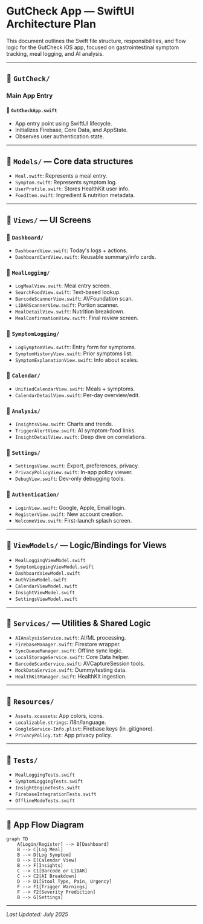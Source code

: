 
# GutCheck App — SwiftUI Architecture Plan

This document outlines the Swift file structure, responsibilities, and flow logic for the GutCheck iOS app, focused on gastrointestinal symptom tracking, meal logging, and AI analysis.

---

## 📁 `GutCheck/`
### Main App Entry
#### 🧾 `GutCheckApp.swift`
- App entry point using SwiftUI lifecycle.
- Initializes Firebase, Core Data, and AppState.
- Observes user authentication state.

---

## 📁 `Models/` — Core data structures
- `Meal.swift`: Represents a meal entry.
- `Symptom.swift`: Represents symptom log.
- `UserProfile.swift`: Stores HealthKit user info.
- `FoodItem.swift`: Ingredient & nutrition metadata.

---

## 📁 `Views/` — UI Screens

### 📂 `Dashboard/`
- `DashboardView.swift`: Today's logs + actions.
- `DashboardCardView.swift`: Reusable summary/info cards.

### 📂 `MealLogging/`
- `LogMealView.swift`: Meal entry screen.
- `SearchFoodView.swift`: Text-based lookup.
- `BarcodeScannerView.swift`: AVFoundation scan.
- `LiDARScannerView.swift`: Portion scanner.
- `MealDetailView.swift`: Nutrition breakdown.
- `MealConfirmationView.swift`: Final review screen.

### 📂 `SymptomLogging/`
- `LogSymptomView.swift`: Entry form for symptoms.
- `SymptomHistoryView.swift`: Prior symptoms list.
- `SymptomExplanationView.swift`: Info about scales.

### 📂 `Calendar/`
- `UnifiedCalendarView.swift`: Meals + symptoms.
- `CalendarDetailView.swift`: Per-day overview/edit.

### 📂 `Analysis/`
- `InsightsView.swift`: Charts and trends.
- `TriggerAlertView.swift`: AI symptom-food links.
- `InsightDetailView.swift`: Deep dive on correlations.

### 📂 `Settings/`
- `SettingsView.swift`: Export, preferences, privacy.
- `PrivacyPolicyView.swift`: In-app policy viewer.
- `DebugView.swift`: Dev-only debugging tools.

### 📂 `Authentication/`
- `LoginView.swift`: Google, Apple, Email login.
- `RegisterView.swift`: New account creation.
- `WelcomeView.swift`: First-launch splash screen.

---

## 📁 `ViewModels/` — Logic/Bindings for Views

- `MealLoggingViewModel.swift`
- `SymptomLoggingViewModel.swift`
- `DashboardViewModel.swift`
- `AuthViewModel.swift`
- `CalendarViewModel.swift`
- `InsightViewModel.swift`
- `SettingsViewModel.swift`

---

## 📁 `Services/` — Utilities & Shared Logic

- `AIAnalysisService.swift`: AI/ML processing.
- `FirebaseManager.swift`: Firestore wrapper.
- `SyncQueueManager.swift`: Offline sync logic.
- `LocalStorageService.swift`: Core Data helper.
- `BarcodeScanService.swift`: AVCaptureSession tools.
- `MockDataService.swift`: Dummy/testing data.
- `HealthKitManager.swift`: HealthKit ingestion.

---

## 📁 `Resources/`
- `Assets.xcassets`: App colors, icons.
- `Localizable.strings`: i18n/language.
- `GoogleService-Info.plist`: Firebase keys (in .gitignore).
- `PrivacyPolicy.txt`: App privacy policy.

---

## 📁 `Tests/`
- `MealLoggingTests.swift`
- `SymptomLoggingTests.swift`
- `InsightEngineTests.swift`
- `FirebaseIntegrationTests.swift`
- `OfflineModeTests.swift`

---

## 🔁 App Flow Diagram

```mermaid
graph TD
    A[Login/Register] --> B[Dashboard]
    B --> C[Log Meal]
    B --> D[Log Symptom]
    B --> E[Calendar View]
    B --> F[Insights]
    C --> C1[Barcode or LiDAR]
    C --> C2[AI Breakdown]
    D --> D1[Stool Type, Pain, Urgency]
    F --> F1[Trigger Warnings]
    F --> F2[Severity Prediction]
    B --> G[Settings]
```

---

_Last Updated: July 2025_
